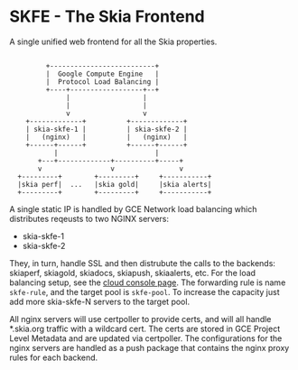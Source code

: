 SKFE - The Skia Frontend
========================

A single unified web frontend for all the Skia properties.

~~~~

         +--------------------------+
         |  Google Compute Engine   |
         |  Protocol Load Balancing |
         +----+------------------+--+
              |                  |
              |                  |
              v                  v
    +-------------+          +-------------+
    | skia-skfe-1 |          | skia-skfe-2 |
    |   (nginx)   |          |   (nginx)   |
    +------+------+          +------+------+
           |                        |
       +---+-------------+----------+-----+
       v                 v                v
  +---------+        +---------+     +-----------+
  |skia perf|  ...   |skia gold|     |skia alerts|
  +---------+        +---------+     +-----------+

~~~~

A single static IP is handled by GCE Network load balancing
which distributes reqeusts to two NGINX servers:
   * skia-skfe-1
   * skia-skfe-2

They, in turn, handle SSL and then distrubute the calls to the backends:
skiaperf, skiagold, skiadocs, skiapush, skiaalerts, etc.
For the load balancing setup, see the [cloud console page](https://console.developers.google.com/project/31977622648/compute/loadBalancing/forwardingRules/forwardingRulesDetail/regions/us-central1/forwardingRules/skfe-rule).
The forwarding rule is name `skfe-rule`, and the target pool is `skfe-pool`.
To increase the capacity just add more skia-skfe-N servers to the
target pool.

All nginx servers will use certpoller to provide certs, and will
all handle \*.skia.org traffic with a wildcard cert. The certs
are stored in GCE Project Level Metadata and are updated via
certpoller. The configurations for the nginx servers are handled
as a push package that contains the nginx proxy rules for each
backend.
